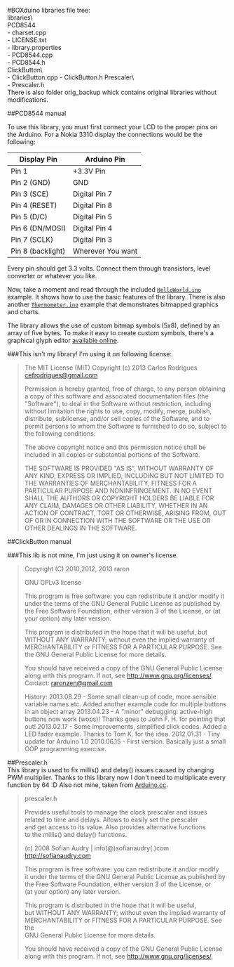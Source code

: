 #BOXduino libraries file tree:  
libraries\  
	 PCD8544\
		- charset.cpp  
		- LICENSE.txt  
		- library.properties  
		- PCD8544.cpp  
		- PCD8544.h  
	 ClickButton\  
		- ClickButton.cpp
		- ClickButton.h
	 Prescaler\  
		- Prescaler.h  
There is also folder orig_backup whick contains original libraries without modifications.  

##PCD8544 manual

To use this library, you must first connect your LCD to the proper pins on the Arduino.
For a Nokia 3310 display the connections would be the following:

Display Pin       | Arduino Pin
------------------|------------
Pin 1             | +3.3V Pin
Pin 2 (GND)       | GND
Pin 3 (SCE)       | Digital Pin 7
Pin 4 (RESET)     | Digital Pin 8
Pin 5 (D/C)       | Digital Pin 5
Pin 6 (DN/MOSI)   | Digital Pin 4
Pin 7 (SCLK)      | Digital Pin 3
Pin 8 (backlight) | Wherever You want

Every pin should get 3.3 volts. Connect them through transistors, level converter or whatever you like.

Now, take a moment and read through the included [`HelloWorld.ino`](examples/HelloWorld/HelloWorld.ino) example.
It shows how to use the basic features of the library. There is also another
[`Thermometer.ino`](examples/Thermometer/Thermometer.ino) example that demonstrates bitmapped graphics and charts.

The library allows the use of custom bitmap symbols (5x8), defined by an array of five bytes.
To make it easy to create custom symbols, there's a graphical glyph editor
[available online](http://cloud.carlos-rodrigues.com/projects/pcd8544/).  

###This isn't my library!
I'm using it on following license:  

>The MIT License (MIT)
>Copyright (c) 2013 Carlos Rodrigues <cefrodrigues@gmail.com>
>
>Permission is hereby granted, free of charge, to any person obtaining a copy
>of this software and associated documentation files (the "Software"), to deal
>in the Software without restriction, including without limitation the rights
>to use, copy, modify, merge, publish, distribute, sublicense, and/or sell
>copies of the Software, and to permit persons to whom the Software is
>furnished to do so, subject to the following conditions:  
>
>The above copyright notice and this permission notice shall be included in
>all copies or substantial portions of the Software.  
>
>THE SOFTWARE IS PROVIDED "AS IS", WITHOUT WARRANTY OF ANY KIND, EXPRESS OR
>IMPLIED, INCLUDING BUT NOT LIMITED TO THE WARRANTIES OF MERCHANTABILITY,
>FITNESS FOR A PARTICULAR PURPOSE AND NONINFRINGEMENT. IN NO EVENT SHALL THE
>AUTHORS OR COPYRIGHT HOLDERS BE LIABLE FOR ANY CLAIM, DAMAGES OR OTHER
>LIABILITY, WHETHER IN AN ACTION OF CONTRACT, TORT OR OTHERWISE, ARISING FROM,
>OUT OF OR IN CONNECTION WITH THE SOFTWARE OR THE USE OR OTHER DEALINGS IN
>THE SOFTWARE.  

##ClickButton manual

###This lib is not mine, I'm just using it on owner's license.

>Copyright (C) 2010,2012, 2013 raron
>  
> GNU GPLv3 license
> 
> This program is free software: you can redistribute it and/or modify
> it under the terms of the GNU General Public License as published by
> the Free Software Foundation, either version 3 of the License, or
> (at your option) any later version.
> 
> This program is distributed in the hope that it will be useful,
> but WITHOUT ANY WARRANTY; without even the implied warranty of
> MERCHANTABILITY or FITNESS FOR A PARTICULAR PURPOSE.  See the
> GNU General Public License for more details.
> 
> You should have received a copy of the GNU General Public License
> along with this program.  If not, see <http://www.gnu.org/licenses/>.
> Contact: raronzen@gmail.com
> 
> History:
> 2013.08.29 - Some small clean-up of code, more sensible variable names etc.
>                Added another example code for multiple buttons in an object array
> 2013.04.23 - A "minor" debugging: active-high buttons now work (wops)!
>                Thanks goes to John F. H. for pointing that out!
> 2013.02.17 - Some improvements, simplified click codes.
>				Added a LED fader example. Thanks to Tom K. for the idea.
> 2012.01.31 - Tiny update for Arduino 1.0
> 2010.06.15 - First version. Basically just a small OOP programming exercise.

##Prescaler.h  
This library is used to fix millis() and delay() issues caused by changing PWM multiplier.
Thanks to this library now I don't need to multiplicate every function by 64 :D
Also not mine, taken from [Arduino.cc](http://playground.arduino.cc/Code/Prescaler).

> prescaler.h  
>  
>  Provides useful tools to manage the clock prescaler and issues  
>  related to time and delays. Allows to easily set the prescaler  
>  and get access to its value. Also provides alternative functions  
>  to the millis() and delay() functions.  
>  
>  (c) 2008 Sofian Audry | info(@)sofianaudry(.)com  
>  http://sofianaudry.com  
> 
>  This program is free software: you can redistribute it and/or modify  
>  it under the terms of the GNU General Public License as published by  
>  the Free Software Foundation, either version 3 of the License, or  
>  (at your option) any later version.  
>  
>  This program is distributed in the hope that it will be useful,  
>  but WITHOUT ANY WARRANTY; without even the implied warranty of  
>  MERCHANTABILITY or FITNESS FOR A PARTICULAR PURPOSE. See the  
>  GNU General Public License for more details.  
>  
>  You should have received a copy of the GNU General Public License  
>  along with this program.  If not, see <http://www.gnu.org/licenses/>.  